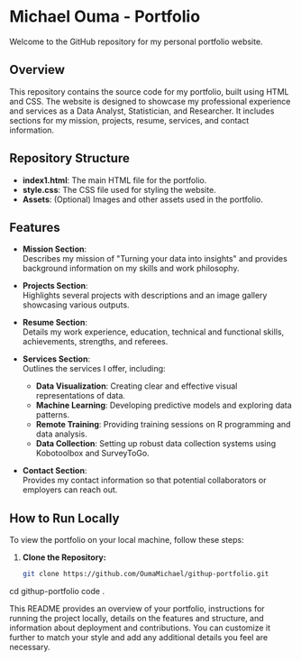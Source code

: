 # Michael Ouma - Portfolio

Welcome to the GitHub repository for my personal portfolio website.

## Overview

This repository contains the source code for my portfolio, built using HTML and CSS. The website is designed to showcase my professional experience and services as a Data Analyst, Statistician, and Researcher. It includes sections for my mission, projects, resume, services, and contact information.

## Repository Structure

- **index1.html**: The main HTML file for the portfolio.
- **style.css**: The CSS file used for styling the website.
- **Assets**: (Optional) Images and other assets used in the portfolio.

## Features

- **Mission Section**:  
  Describes my mission of "Turning your data into insights" and provides background information on my skills and work philosophy.

- **Projects Section**:  
  Highlights several projects with descriptions and an image gallery showcasing various outputs.

- **Resume Section**:  
  Details my work experience, education, technical and functional skills, achievements, strengths, and referees.

- **Services Section**:  
  Outlines the services I offer, including:
  - **Data Visualization**: Creating clear and effective visual representations of data.
  - **Machine Learning**: Developing predictive models and exploring data patterns.
  - **Remote Training**: Providing training sessions on R programming and data analysis.
  - **Data Collection**: Setting up robust data collection systems using Kobotoolbox and SurveyToGo.

- **Contact Section**:  
  Provides my contact information so that potential collaborators or employers can reach out.

## How to Run Locally

To view the portfolio on your local machine, follow these steps:

1. **Clone the Repository:**
   ```bash
   git clone https://github.com/OumaMichael/githup-portfolio.git
cd githup-portfolio
code .

This README provides an overview of your portfolio, instructions for running the project locally, details on the features and structure, and information about deployment and contributions. You can customize it further to match your style and add any additional details you feel are necessary.
